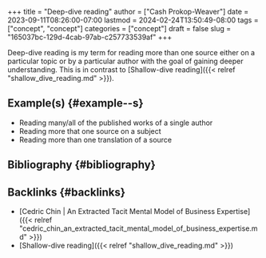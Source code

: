 +++
title = "Deep-dive reading"
author = ["Cash Prokop-Weaver"]
date = 2023-09-11T08:26:00-07:00
lastmod = 2024-02-24T13:50:49-08:00
tags = ["concept", "concept"]
categories = ["concept"]
draft = false
slug = "165037bc-129d-4cab-97ab-c257733539af"
+++

Deep-dive reading is my term for reading more than one source either on a particular topic or by a particular author with the goal of gaining deeper understanding. This is in contrast to [Shallow-dive reading]({{< relref "shallow_dive_reading.md" >}}).


## Example(s) {#example--s}

-   Reading many/all of the published works of a single author
-   Reading more that one source on a subject
-   Reading more than one translation of a source


## Bibliography {#bibliography}

<style>.csl-entry{text-indent: -1.5em; margin-left: 1.5em;}</style><div class="csl-bib-body">
</div>


## Backlinks {#backlinks}

-   [Cedric Chin | An Extracted Tacit Mental Model of Business Expertise]({{< relref "cedric_chin_an_extracted_tacit_mental_model_of_business_expertise.md" >}})
-   [Shallow-dive reading]({{< relref "shallow_dive_reading.md" >}})
